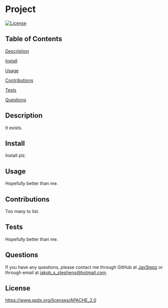 # Project
[![License](https://img.shields.io/badge/License-APACHE_2.0-red.svg)](https://opensource.org/licenses/APACHE_2.0)

## Table of Contents

[Description](#description)

[Install](#install)

[Usage](#usage)

[Contributions](#contributions)

[Tests](#tests)

[Questions](#questions)

## Description
It exists.

## Install
Install plz.

## Usage
Hopefully better than me.

## Contributions
Too many to list.

## Tests
Hopefully better than me.

## Questions
If you have any questions, please contact me through GitHub at [JayStepz](github.com/JayStepz) or through email at [jakob_s_stephens@hotmail.com](jakob_s_stephens@hotmail.com).

## License 
 https://www.spdx.org/licenses/APACHE_2.0
